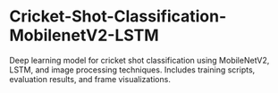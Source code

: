 # Cricket-Shot-Classification-MobilenetV2-LSTM
Deep learning model for cricket shot classification using MobileNetV2, LSTM, and image processing techniques. Includes training scripts, evaluation results, and frame visualizations.
